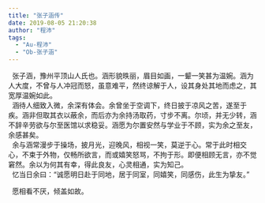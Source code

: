 ```yaml
---
title: "张子涵传"
date: 2019-08-05 21:20:38
author: "程沛"
tags: 
  - "Au-程沛"
  - "Ob-张子涵"
---
```


<p>&nbsp;&nbsp;张子涵，豫州平顶山人氏也。涵形貌昳丽，眉目如画，一颦一笑甚为温婉。涵为人大度，不曾与人冲冠而怒，虽意难平，然终谅解于人，设其身处其地而虑之，其宽厚温婉如此。<br />&nbsp;&nbsp;涵待人细致入微，余深有体会。余曾坐于空调下，终日披于凉风之苦，遂至于疾。涵非但取其衣以蔽余，而后亦为余持汤取药，寸步不离。尔顷，并无少转，涵不辞辛劳欲与尔至医馆以求稳妥。涵愿为尔置安然与学业于不顾，实为余之至友，余感甚矣。<br />&nbsp;&nbsp;余与涵常漫步于操场，披月光，迎晚风，相视一笑，莫逆于心。常于此时相交心，不束于外物，仅畅所欲言，而或嬉笑怒骂，不拘于形。即便相顾无言，亦不觉窘然。余以为何其有幸，得此良友，心灵相通，实为知己。<br />&nbsp;&nbsp;忆当日余曰：&ldquo;诚愿明日赴于同地，居于同室，同嬉笑，同感伤，此生为挚友。&rdquo;

&nbsp;&nbsp;愿相看不厌，倾盖如故。</p>